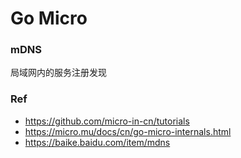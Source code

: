 # Go Micro

### mDNS

局域网内的服务注册发现

### Ref

* https://github.com/micro-in-cn/tutorials
* https://micro.mu/docs/cn/go-micro-internals.html
* https://baike.baidu.com/item/mdns